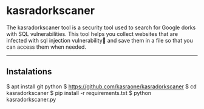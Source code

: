 # kasradorkscaner
The kasradorkscaner tool is a security tool used to search for Google dorks with SQL vulnerabilities. This tool helps you collect websites that are infected with sql injection vulnerability💉 and save them in a file so that you can access them when needed.




------------------------------------------------------------------------------------------------------------------------------------------------------------------------------------


## Instalations

$ apt install git python
$ https://github.com/kasraone/kasradorkscaner
$ cd kasradorkscaner
$ pip install -r requirements.txt
$ python kasradorkscaner.py

